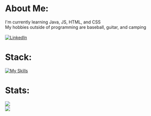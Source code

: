 # About Me:
I'm currently learning Java, JS, HTML, and CSS<br>My hobbies outside of programming are baseball, guitar, and camping<br><br>
[![LinkedIn](https://img.shields.io/badge/LinkedIn-%230077B5.svg?logo=linkedin&logoColor=white)](https://www.linkedin.com/in/aidan-dorn-b78b0b246/) 
# Stack:
[![My Skills](https://skillicons.dev/icons?i=java,js,html,css)](https://skillicons.dev)
<br/>
# Stats:
![](https://github-readme-stats.vercel.app/api?username=AidanDorn&theme=dark&hide_border=false&include_all_commits=true&count_private=false)<br/>
[![](https://visitcount.itsvg.in/api?id=AidanDorn&icon=0&color=0)](https://visitcount.itsvg.in)
